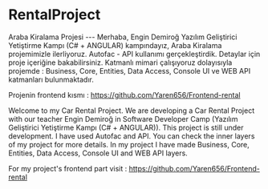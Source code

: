 # RentalProject
Araba Kiralama Projesi ---
Merhaba, Engin Demiroğ Yazılım Geliştirici Yetiştirme Kampı (C# + ANGULAR) kampındayız, Araba Kiralama projemimizle ilerliyoruz. Autofac - API kullanımı gerçekleştirdik.
Detaylar için proje içeriğine bakabilirsiniz.
Katmanlı mimari çalışıyoruz dolayısıyla projemde : Business, Core, Entities, Data Access, Console UI ve WEB API katmanları bulunmaktadır.

Projenin frontend kısmı : https://github.com/Yaren656/Frontend-rental


Welcome to my Car Rental Project. We are developing a Car Rental Project with our teacher Engin Demiroğ in Software Developer Camp (Yazılım Geliştirici Yetiştirme Kampı (C# + ANGULAR)). This project is still under development. I have used Autofac and API. You can check the inner layers of my project for more details. In my project I have made Business, Core, Entities, Data Access, Console UI and WEB API layers.

For my project's frontend part visit : https://github.com/Yaren656/Frontend-rental

